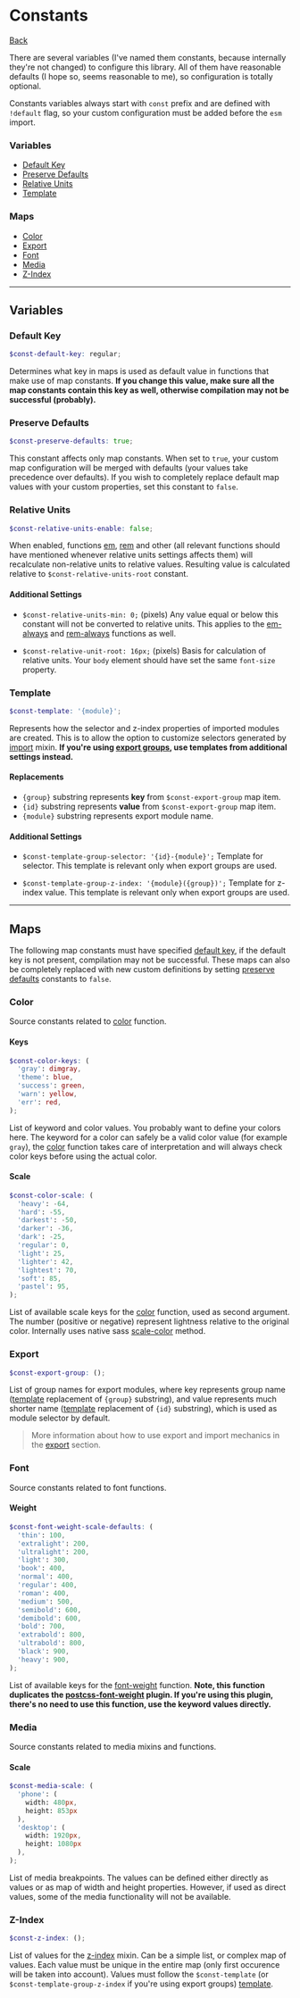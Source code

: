# Constants

[Back](./#contents)

There are several variables (I've named them constants, because internally they're not changed) to configure this library. All of them have reasonable defaults (I hope so, seems reasonable to me), so configuration is totally optional.

Constants variables always start with `const` prefix and are defined with `!default` flag, so your custom configuration must be added before the `esm` import.

### Variables
  - [Default Key](#default-key)
  - [Preserve Defaults](#preserve-defaults)
  - [Relative Units](#relative-units)
  - [Template](#template)

### Maps
  - [Color](#color)
  - [Export](#export)
  - [Font](#font)
  - [Media](#media)
  - [Z-Index](#z-index)

---
## Variables

### Default Key

```scss
$const-default-key: regular;
```

Determines what key in maps is used as default value in functions that make use of map constants. **If you change this value, make sure all the map constants contain this key as well, otherwise compilation may not be successful (probably).**

### Preserve Defaults

```scss
$const-preserve-defaults: true;
```

This constant affects only map constants. When set to `true`, your custom map configuration will be merged with defaults (your values take precedence over defaults). If you wish to completely replace default map values with your custom properties, set this constant to `false`.

### Relative Units

```scss
$const-relative-units-enable: false;
```

When enabled, functions [em](./functions/#em), [rem](./functions/#rem) and other (all relevant functions should have mentioned whenever relative units settings affects them) will recalculate non-relative units to relative values. Resulting value is calculated relative to `$const-relative-units-root` constant.

#### Additional Settings

- `$const-relative-units-min: 0;` (pixels) Any value equal or below this constant will not be converted to relative units. This applies to the [em-always](./functions/#em-always) and [rem-always](./functions/#rem-always) functions as well.

- `$const-relative-unit-root: 16px;` (pixels) Basis for calculation of relative units. Your `body` element should have set the same `font-size` property.

### Template

```scss
$const-template: '{module}';
```

Represents how the selector and z-index properties of imported modules are created. This is to allow the option to customize selectors generated by [import](./mixins/#import) mixin. **If you're using [export groups](#export), use templates from additional settings instead.**

#### Replacements

- `{group}` substring represents **key** from `$const-export-group` map item.
- `{id}` substring represents **value** from `$const-export-group` map item.
- `{module}` substring represents export module name.

#### Additional Settings

- `$const-template-group-selector: '{id}-{module}';` Template for selector. This template is relevant only when export groups are used.

- `$const-template-group-z-index: '{module}({group})';` Template for z-index value. This template is relevant only when export groups are used.

---
## Maps

The following map constants must have specified [default key](#default-key), if the default key is not present, compilation may not be successful. These maps can also be completely replaced with new custom definitions by setting [preserve defaults](#preserve-defaults) constants to `false`.

### Color

Source constants related to [color](./functions/#color) function.

#### Keys

```scss
$const-color-keys: (
  'gray': dimgray,
  'theme': blue,
  'success': green,
  'warn': yellow,
  'err': red,
);
```

List of keyword and color values. You probably want to define your colors here. The keyword for a color can safely be a valid color value (for example `gray`), the [color](./functions/#color) function takes care of interpretation and will always check color keys before using the actual color.

#### Scale

```scss
$const-color-scale: (
  'heavy': -64,
  'hard': -55,
  'darkest': -50,
  'darker': -36,
  'dark': -25,
  'regular': 0,
  'light': 25,
  'lighter': 42,
  'lightest': 70,
  'soft': 85,
  'pastel': 95,
);
```

List of available scale keys for the [color](./functions/#color) function, used as second argument. The number (positive or negative) represent lightness relative to the original color. Internally uses native sass [scale-color](http://sass-lang.com/documentation/Sass/Script/Functions.html#scale_color-instance_method) method.

### Export

```scss
$const-export-group: ();
```

List of group names for export modules, where key represents group name ([template](#template) replacement of `{group}` substring), and value represents much shorter name ([template](#template) replacement of `{id}` substring), which is used as module selector by default.

> More information about how to use export and import mechanics in the [export](./export) section.

### Font

Source constants related to font functions.

#### Weight

```scss
$const-font-weight-scale-defaults: (
  'thin': 100,
  'extralight': 200,
  'ultralight': 200,
  'light': 300,
  'book': 400,
  'normal': 400,
  'regular': 400,
  'roman': 400,
  'medium': 500,
  'semibold': 600,
  'demibold': 600,
  'bold': 700,
  'extrabold': 800,
  'ultrabold': 800,
  'black': 900,
  'heavy': 900,
);
```

List of available keys for the [font-weight](./functions/#font-weight) function. **Note, this function duplicates the [postcss-font-weight](https://github.com/jonathantneal/postcss-font-weights) plugin. If you're using this plugin, there's no need to use this function, use the keyword values directly.**

### Media

Source constants related to media mixins and functions.

#### Scale

```scss
$const-media-scale: (
  'phone': (
    width: 480px,
    height: 853px
  ),
  'desktop': (
    width: 1920px,
    height: 1080px
  ),
);
```

List of media breakpoints. The values can be defined either directly as values or as map of width and height properties. However,  if used as direct values, some of the media functionality will not be available.

### Z-Index

```scss
$const-z-index: ();
```

List of values for the [z-index](./mixins/#z-index) mixin. Can be a simple list, or complex map of values. Each value must be unique in the entire map (only first occurence will be taken into account). Values must follow the `$const-template` (or `$const-template-group-z-index` if you're using export groups) [template](#template).

